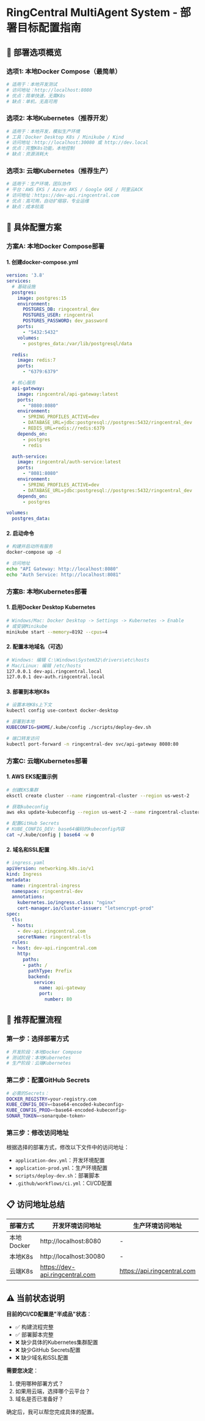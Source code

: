 # RingCentral MultiAgent System - 部署目标配置指南

## 🎯 部署选项概览

### **选项1: 本地Docker Compose（最简单）**
```bash
# 适用于：本地开发测试
# 访问地址：http://localhost:8080
# 优点：简单快速，无需K8s
# 缺点：单机，无高可用
```

### **选项2: 本地Kubernetes（推荐开发）**
```bash
# 适用于：本地开发，模拟生产环境
# 工具：Docker Desktop K8s / Minikube / Kind
# 访问地址：http://localhost:30080 或 http://dev.local
# 优点：完整K8s功能，本地控制
# 缺点：资源消耗大
```

### **选项3: 云端Kubernetes（推荐生产）**
```bash
# 适用于：生产环境，团队协作
# 平台：AWS EKS / Azure AKS / Google GKE / 阿里云ACK
# 访问地址：https://dev-api.ringcentral.com
# 优点：高可用，自动扩缩容，专业运维
# 缺点：成本较高
```

## 🔧 具体配置方案

### **方案A: 本地Docker Compose部署**

#### 1. 创建docker-compose.yml
```yaml
version: '3.8'
services:
  # 基础设施
  postgres:
    image: postgres:15
    environment:
      POSTGRES_DB: ringcentral_dev
      POSTGRES_USER: ringcentral
      POSTGRES_PASSWORD: dev_password
    ports:
      - "5432:5432"
    volumes:
      - postgres_data:/var/lib/postgresql/data

  redis:
    image: redis:7
    ports:
      - "6379:6379"

  # 核心服务
  api-gateway:
    image: ringcentral/api-gateway:latest
    ports:
      - "8080:8080"
    environment:
      - SPRING_PROFILES_ACTIVE=dev
      - DATABASE_URL=jdbc:postgresql://postgres:5432/ringcentral_dev
      - REDIS_URL=redis://redis:6379
    depends_on:
      - postgres
      - redis

  auth-service:
    image: ringcentral/auth-service:latest
    ports:
      - "8081:8080"
    environment:
      - SPRING_PROFILES_ACTIVE=dev
      - DATABASE_URL=jdbc:postgresql://postgres:5432/ringcentral_dev
    depends_on:
      - postgres

volumes:
  postgres_data:
```

#### 2. 启动命令
```bash
# 构建并启动所有服务
docker-compose up -d

# 访问地址
echo "API Gateway: http://localhost:8080"
echo "Auth Service: http://localhost:8081"
```

### **方案B: 本地Kubernetes部署**

#### 1. 启用Docker Desktop Kubernetes
```bash
# Windows/Mac: Docker Desktop -> Settings -> Kubernetes -> Enable
# 或安装Minikube
minikube start --memory=8192 --cpus=4
```

#### 2. 配置本地域名（可选）
```bash
# Windows: 编辑 C:\Windows\System32\drivers\etc\hosts
# Mac/Linux: 编辑 /etc/hosts
127.0.0.1 dev-api.ringcentral.local
127.0.0.1 dev-auth.ringcentral.local
```

#### 3. 部署到本地K8s
```bash
# 设置本地K8s上下文
kubectl config use-context docker-desktop

# 部署到本地
KUBECONFIG=$HOME/.kube/config ./scripts/deploy-dev.sh

# 端口转发访问
kubectl port-forward -n ringcentral-dev svc/api-gateway 8080:80
```

### **方案C: 云端Kubernetes部署**

#### 1. AWS EKS配置示例
```bash
# 创建EKS集群
eksctl create cluster --name ringcentral-cluster --region us-west-2

# 获取kubeconfig
aws eks update-kubeconfig --region us-west-2 --name ringcentral-cluster

# 配置GitHub Secrets
# KUBE_CONFIG_DEV: base64编码的kubeconfig内容
cat ~/.kube/config | base64 -w 0
```

#### 2. 域名和SSL配置
```yaml
# ingress.yaml
apiVersion: networking.k8s.io/v1
kind: Ingress
metadata:
  name: ringcentral-ingress
  namespace: ringcentral-dev
  annotations:
    kubernetes.io/ingress.class: "nginx"
    cert-manager.io/cluster-issuer: "letsencrypt-prod"
spec:
  tls:
  - hosts:
    - dev-api.ringcentral.com
    secretName: ringcentral-tls
  rules:
  - host: dev-api.ringcentral.com
    http:
      paths:
      - path: /
        pathType: Prefix
        backend:
          service:
            name: api-gateway
            port:
              number: 80
```

## 🚀 推荐配置流程

### **第一步：选择部署方式**
```bash
# 开发阶段：本地Docker Compose
# 测试阶段：本地Kubernetes  
# 生产阶段：云端Kubernetes
```

### **第二步：配置GitHub Secrets**
```bash
# 必需的Secrets：
DOCKER_REGISTRY=your-registry.com
KUBE_CONFIG_DEV=<base64-encoded-kubeconfig>
KUBE_CONFIG_PROD=<base64-encoded-kubeconfig>
SONAR_TOKEN=<sonarqube-token>
```

### **第三步：修改访问地址**
根据选择的部署方式，修改以下文件中的访问地址：
- `application-dev.yml`：开发环境配置
- `application-prod.yml`：生产环境配置
- `scripts/deploy-dev.sh`：部署脚本
- `.github/workflows/ci.yml`：CI/CD配置

## 📋 访问地址总结

| 部署方式 | 开发环境访问地址 | 生产环境访问地址 |
|----------|------------------|------------------|
| 本地Docker | http://localhost:8080 | - |
| 本地K8s | http://localhost:30080 | - |
| 云端K8s | https://dev-api.ringcentral.com | https://api.ringcentral.com |

## ⚠️ 当前状态说明

**目前的CI/CD配置是"半成品"状态**：
- ✅ 构建流程完整
- ✅ 部署脚本完整  
- ❌ 缺少具体的Kubernetes集群配置
- ❌ 缺少GitHub Secrets配置
- ❌ 缺少域名和SSL配置

**需要您决定**：
1. 使用哪种部署方式？
2. 如果用云端，选择哪个云平台？
3. 域名是否已准备好？

确定后，我可以帮您完成具体的配置。 